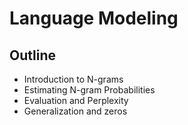 # Language Modeling

## Outline
* Introduction to N-grams
* Estimating N-gram Probabilities
* Evaluation and Perplexity
* Generalization and zeros

## 
